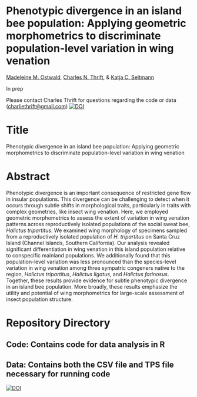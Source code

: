 # Phenotypic divergence in an island bee population: Applying geometric morphometrics to discriminate population-level variation in wing venation
[Madeleine M. Ostwald](https://orcid.org/0000-0002-9869-8835), [Charles N. Thrift](https://orcid.org/0000-0002-4257-6951), & [Katja C. Seltmann](https://orcid.org/0000-0001-5354-6048)

In prep

Please contact Charles Thrift for questions regarding the code or data (charliethrift@gmail.com)
[![DOI](https://zenodo.org/badge/DOI/10.5281/zenodo.7869309.svg)](https://doi.org/10.5281/zenodo.7869309)


# Title 
Phenotypic divergence in an island bee population: Applying geometric morphometrics to discriminate population-level variation in wing venation

# Abstract
Phenotypic divergence is an important consequence of restricted gene flow in insular
populations. This divergence can be challenging to detect when it occurs through subtle shifts in
morphological traits, particularly in traits with complex geometries, like insect wing venation.
Here, we employed geometric morphometrics to assess the extent of variation in wing venation
patterns across reproductively isolated populations of the social sweat bee, _Halictus tripartitus_.
We examined wing morphology of specimens sampled from a reproductively isolated population
of _H. tripartitus_ on Santa Cruz Island (Channel Islands, Southern California). Our analysis
revealed significant differentiation in wing venation in this island population relative to
conspecific mainland populations. We additionally found that this population-level variation was
less pronounced than the species-level variation in wing venation among three sympatric
congeners native to the region, _Halictus tripartitus_, _Halictus ligatus_, and _Halictus farinosus_.
Together, these results provide evidence for subtle phenotypic divergence in an island bee
population. More broadly, these results emphasize the utility and potential of wing
morphometrics for large-scale assessment of insect population structure.

# Repository Directory
## Code: Contains code for data analysis in R
## Data: Contains both the CSV file and TPS file necessary for running code

[![DOI](https://zenodo.org/badge/DOI/10.5281/zenodo.7869309.svg)](https://doi.org/10.5281/zenodo.7869309)


